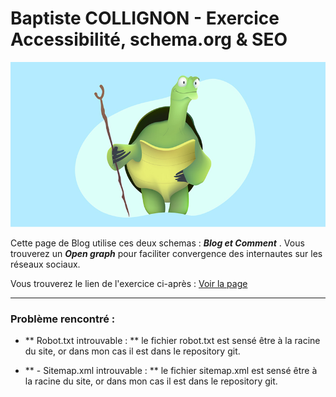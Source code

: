 # Baptiste COLLIGNON - Exercice Accessibilité, schema.org  &amp;  SEO

![image](img/draw_kung_fu_panda_Oogway.jpg "image logo")

Cette page de Blog utilise ces deux schemas  : **_Blog et Comment_** .
Vous trouverez un **_Open graph_** pour faciliter convergence des internautes sur les réseaux sociaux.

Vous trouverez le lien de l'exercice ci-après :
[Voir la page](https://bcollignonecv.github.io/TP-semantic/ "blog")

---

### Problème rencontré : 

- ** Robot.txt introuvable : **
    le fichier robot.txt est sensé être à la racine du site, or dans mon cas il est dans le repository git. 

- ** - Sitemap.xml introuvable : **
    le fichier sitemap.xml est sensé être à la racine du site, or dans mon cas il est dans le repository git. 
